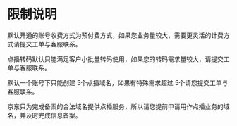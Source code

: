 # 限制说明

默认开通的账号收费方式为预付费方式，如果您业务量较大，需要更灵活的计费方式请提交工单与客服联系。 

点播转码默认只能满足客户小批量转码使用，如果您的转码需求量较大，请提交工单与客服联系。 
 
默认一个账号下只能创建 5个点播域名，如果有特殊需求超过 5个请您提交工单与客服联系。 
 
京东只为完成备案的合法域名提供点播服务，所以请您提前申请用作点播业务的域名，并及时完成信息备案。
